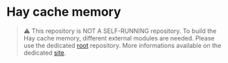 # Hay cache memory

> :warning: This repository is NOT A SELF-RUNNING repository.
> To build the Hay cache memory, different external modules are needed. Please use the dedicated [root](https://gitlab.com/herd-ware/root) repository. More informations available on the dedicated [site]().